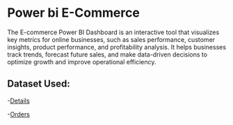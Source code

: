 # Power bi E-Commerce
The E-commerce Power BI Dashboard is an interactive tool that visualizes key metrics for online businesses, such as sales performance, customer insights, product performance, and profitability analysis. It helps businesses track trends, forecast future sales, and make data-driven decisions to optimize growth and improve operational efficiency.
## Dataset Used:
-<a href="https://github.com/DiyaVachhani/Power_Bi_E-Commerce/blob/main/Details.csv">Details</a>

-<a href="https://github.com/DiyaVachhani/Power_Bi_E-Commerce/blob/main/Orders.csv">Orders</a>

